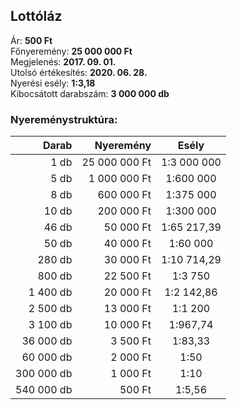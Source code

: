 ## Lottóláz

Ár: **500 Ft**<br/>
Főnyeremény: **25 000 000 Ft**<br/>
Megjelenés: **2017. 09. 01.**<br/>
Utolsó értékesítés: **2020. 06. 28.**<br/>
Nyerési esély: **1:3,18**<br/>
Kibocsátott darabszám: **3 000 000 db**<br/>

### Nyereménystruktúra:
Darab|Nyeremény|Esély
---:|---:|:---:
1 db|25 000 000 Ft|1:3 000 000
5 db|1 000 000 Ft|1:600 000
8 db|600 000 Ft|1:375 000
10 db|200 000 Ft|1:300 000
46 db|50 000 Ft|1:65 217,39
50 db|40 000 Ft|1:60 000
280 db|30 000 Ft|1:10 714,29
800 db|22 500 Ft|1:3 750
1 400 db|20 000 Ft|1:2 142,86
2 500 db|13 000 Ft|1:1 200
3 100 db|10 000 Ft|1:967,74
36 000 db|3 500 Ft|1:83,33
60 000 db|2 000 Ft|1:50
300 000 db|1 000 Ft|1:10
540 000 db|500 Ft|1:5,56
